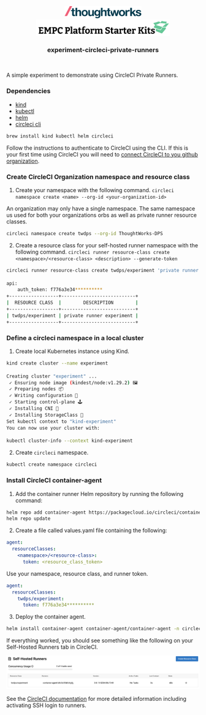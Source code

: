 <div align="center">
	<p>
		<img alt="Thoughtworks Logo" src="https://raw.githubusercontent.com/ThoughtWorks-DPS/static/master/thoughtworks_flamingo_wave.png?sanitize=true" width=200 />
    <br />
		<img alt="DPS Title" src="https://raw.githubusercontent.com/ThoughtWorks-DPS/static/master/EMPCPlatformStarterKitsImage.png" width=350/>
	</p>
  <h3>experiment-circleci-private-runners</h3>
</div>
<br />

A simple experiment to demonstrate using CircleCI Private Runners.  

### Dependencies

* [kind](https://kind.sigs.k8s.io)
* [kubectl](https://github.com/kubernetes/kubectl)
* [helm](https://github.com/helm/helm)
* [circleci cli](https://circleci.com/docs/local-cli/)

```bash
brew install kind kubectl helm circleci
```
Follow the instructions to authenticate to CircleCI using the CLI. If this is your first time using CircleCI you will need to [connect CircleCI to you github organization](https://circleci.com/docs/github-integration/).  

### Create CircleCI Organization namespace and resource class 

1. Create your namespace with the following command. `circleci namespace create <name> --org-id <your-organization-id>`  

An organization may only have a single namespace. The same namespace us used for both your organizations orbs as well as private runner resource classes.  

```bash
circleci namespace create twdps --org-id ThoughtWorks-DPS
```

2. Create a resource class for your self-hosted runner namespace with the following command. `circleci runner resource-class create <namespace>/<resource-class> <description> --generate-token`  

```bash
circleci runner resource-class create twdps/experiment 'private runner experiment' --generate-token

api:
    auth_token: f776a3e34**********
+------------------+---------------------------+
|  RESOURCE CLASS  |        DESCRIPTION        |
+------------------+---------------------------+
| twdps/experiment | private runner experiment |
+------------------+---------------------------+
```

### Define a circleci namespace in a local cluster

1. Create local Kubernetes instance using Kind.  

```bash
kind create cluster --name experiment

Creating cluster "experiment" ...
 ✓ Ensuring node image (kindest/node:v1.29.2) 🖼
 ✓ Preparing nodes 📦
 ✓ Writing configuration 📜
 ✓ Starting control-plane 🕹️
 ✓ Installing CNI 🔌
 ✓ Installing StorageClass 💾
Set kubectl context to "kind-experiment"
You can now use your cluster with:

kubectl cluster-info --context kind-experiment
```

2. Create `circleci` namespace.  

```bash
kubectl create namespace circleci
```

### Install CircleCI container-agent

1. Add the container runner Helm repository by running the following command:
```bash
helm repo add container-agent https://packagecloud.io/circleci/container-agent/helm
helm repo update
```

2. Create a file called values.yaml file containing the following:
```yaml
agent:
  resourceClasses:
    <namespace>/<resource-class>:
      token: <resource_class_token>
```
Use your namespace, resource class, and runner token.  
```yaml
agent:
  resourceClasses:
    twdps/experiment:
      token: f776a3e34**********
```

3. Deploy the container agent.  
```bash
helm install container-agent container-agent/container-agent -n circleci -f values.yaml
```
If everything worked, you should see something like the following on your Self-Hosted Runners tab in CircleCI.  

<div align="center">
	<p>
		<img alt="example" src="https://raw.githubusercontent.com/ThoughtWorks-DPS/experiment-circleci-private-runners/main/sample-registered-container-agent.png" width=850/>
	</p>
</div>







See the [CircleCI documentation](https://circleci.com/docs/container-runner-installation/) for more detailed information including activating SSH login to runners.  